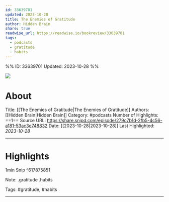 ```yaml
---
id: 33639701
updated: 2023-10-28
title: The Enemies of Gratitude
author: Hidden Brain
share: true
readwise_url: https://readwise.io/bookreview/33639701
tags:
  - podcasts
  - gratitude
  - habits
---
```


%%
ID: 33639701
Updated: 2023-10-28
%%

![]( https://wsrv.nl/?url=https%3A%2F%2Fimage.simplecastcdn.com%2Fimages%2F5b7d8c77-15ba-4eff-a999-2e725db21db5%2F5da6be39-fd7a-4d15-80cb-9b518d140957%2F3000x3000%2Fhidden-brain-cover.jpg%3Faid%3Drss_feed&w=100&h=100)

# About
Title: [[The Enemies of Gratitude|The Enemies of Gratitude]]
Authors: [[Hidden Brain|Hidden Brain]]
Category: #podcasts
Number of Highlights: ==1==
Source URL: https://share.snipd.com/episode/279c7b1d-2fb5-4c56-a181-53ac3e748832
Date: [[2023-10-28|2023-10-28]]
Last Highlighted: *2023-10-28*

---

# Highlights

1min Snip ^617875851

Note: .gratitude .habits

Tags: #gratitude, #habits

---